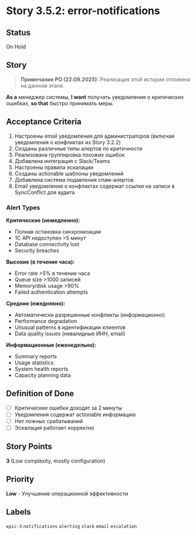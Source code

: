 # Story 3.5.2: error-notifications

## Status

On Hold

## Story

> **Примечание PO (22.09.2025):** Реализация этой истории отложена на данном этапе.

**As a** менеджер системы,
**I want** получать уведомления о критических ошибках,
**so that** быстро принимать меры.

## Acceptance Criteria

1. Настроены email уведомления для администраторов (включая уведомления о конфликтах из Story 3.2.2)
2. Созданы различные типы алертов по критичности
3. Реализована группировка похожих ошибок
4. Добавлена интеграция с Slack/Teams
5. Настроены правила эскалации
6. Созданы actionable шаблоны уведомлений
7. Добавлена система подавления спам-алертов
8. Email уведомления о конфликтах содержат ссылки на записи в SyncConflict для аудита

### Alert Types

**Критические (немедленно):**

- Полная остановка синхронизации
- 1С API недоступен >5 минут
- Database connectivity lost
- Security breaches

**Высокие (в течение часа):**

- Error rate >5% в течение часа
- Queue size >1000 записей
- Memory/disk usage >90%
- Failed authentication attempts

**Средние (ежедневно):**

- Автоматически разрешенные конфликты (информационно)
- Performance degradation
- Unusual patterns в идентификации клиентов
- Data quality issues (невалидные ИНН, email)

**Информационные (еженедельно):**

- Summary reports
- Usage statistics
- System health reports
- Capacity planning data

## Definition of Done

- [ ] Критические ошибки доходят за 2 минуты
- [ ] Уведомления содержат actionable информацию
- [ ] Нет ложных срабатываний
- [ ] Эскалация работает корректно

## Story Points

**3** (Low complexity, mostly configuration)

## Priority

**Low** - Улучшение операционной эффективности

## Labels

`epic-3` `notifications` `alerting` `slack` `email` `escalation`
